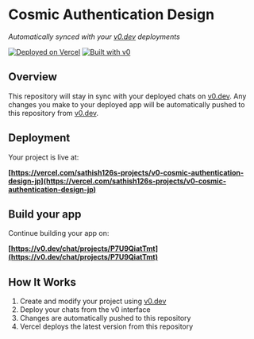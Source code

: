 # Cosmic Authentication Design

*Automatically synced with your [v0.dev](https://v0.dev) deployments*

[![Deployed on Vercel](https://img.shields.io/badge/Deployed%20on-Vercel-black?style=for-the-badge&logo=vercel)](https://vercel.com/sathish126s-projects/v0-cosmic-authentication-design-jp)
[![Built with v0](https://img.shields.io/badge/Built%20with-v0.dev-black?style=for-the-badge)](https://v0.dev/chat/projects/P7U9QiatTmt)

## Overview

This repository will stay in sync with your deployed chats on [v0.dev](https://v0.dev).
Any changes you make to your deployed app will be automatically pushed to this repository from [v0.dev](https://v0.dev).

## Deployment

Your project is live at:

**[https://vercel.com/sathish126s-projects/v0-cosmic-authentication-design-jp](https://vercel.com/sathish126s-projects/v0-cosmic-authentication-design-jp)**

## Build your app

Continue building your app on:

**[https://v0.dev/chat/projects/P7U9QiatTmt](https://v0.dev/chat/projects/P7U9QiatTmt)**

## How It Works

1. Create and modify your project using [v0.dev](https://v0.dev)
2. Deploy your chats from the v0 interface
3. Changes are automatically pushed to this repository
4. Vercel deploys the latest version from this repository